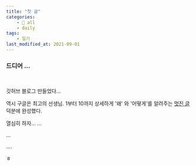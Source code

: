 ```yaml
---
title: "첫 글"
categories:
    - 📂 all
    - daily
tags:
    - 일기
last_modified_at: 2021-09-01
---
```



### 드디어 ...
<br/>

깃허브 블로그 만들었다...

역시 구글은 최고의 선생님. 1부터 10까지 상세하게 '왜' 와 '어떻게'를 알려주는 [멋진 글](https://devinlife.com/howto/) 덕분에 완성했다.

열심히 하자...
...


...

....

ㅎ